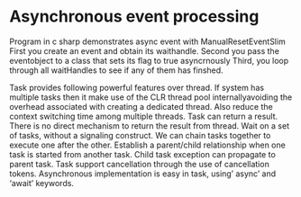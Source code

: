 # Asynchronous event processing
Program in c sharp demonstrates async event with ManualResetEventSlim
First you create an event and obtain its waithandle.
Second you pass the eventobject to a class that sets its flag to true asyncrnously
Third, you loop through all waitHandles to see if any of them has finshed.

Task provides following powerful features over thread.
If system has multiple tasks then it make use of the CLR thread pool internallyavoiding  the overhead associated with creating a dedicated thread. 
Also reduce the context switching time among multiple threads.
Task can return a result. There is no direct mechanism to return the result from thread.
Wait on a set of tasks, without a signaling construct.
We can chain tasks together to execute one after the other.
Establish a parent/child relationship when one task is started from another task.
Child task exception can propagate to parent task.
Task support cancellation through the use of cancellation tokens.
Asynchronous implementation is easy in task, using’ async’ and ‘await’ keywords.
